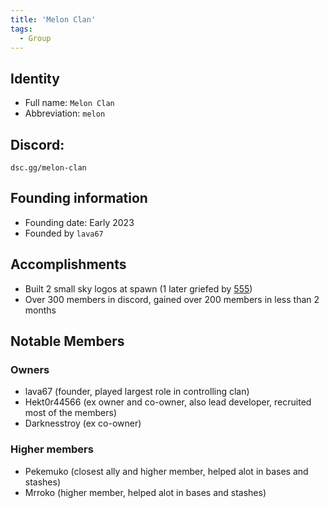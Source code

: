 ```yaml
---
title: 'Melon Clan'
tags:
  - Group
---
```


## Identity
* Full name: `Melon Clan`
* Abbreviation: `melon`

## Discord:
`dsc.gg/melon-clan`

## Founding information
* Founding date: Early 2023
* Founded by `lava67`

## Accomplishments
- Built 2 small sky logos at spawn (1 later griefed by [555](../Groups/555.md))
- Over 300 members in discord, gained over 200 members in less than 2 months

## Notable Members
### Owners
- lava67 (founder, played largest role in controlling clan)
- Hekt0r44566 (ex owner and co-owner, also lead developer, recruited most of the members)
- Darknesstroy (ex co-owner)

### Higher members
- Pekemuko (closest ally and higher member, helped alot in bases and stashes)
- Mrroko (higher member, helped alot in bases and stashes)
